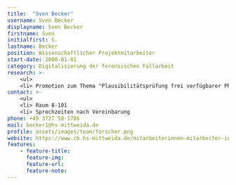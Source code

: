 ```yaml
---
title:  "Sven Becker"
username: Sven Becker
displayname: Sven Becker
firstname: Sven
initialfirst: S.
lastname: Becker
position: Wissenschaftlicher Projektmitarbeiter
start-date: 2000-01-01
category: Digitalisierung der forensischen Fallarbeit
research: >-
    <ul>
    <li> Promotion zum Thema "Plausibilitätsprüfung frei verfügbarer Physik Engines als Werkzeug anthropometrischer Menschmodellsimulationen zur Aufklärungsunterstützung forensischer Fragestellungen"
contact: >-
    <ul>
    <li> Raum 8-101
    <li> Sprechzeiten nach Vereinbarung
phone: +49 3727 58-1786
mail: becker1@hs-mittweida.de
profile: assets/images/team/forscher.png
website: https://www.cb.hs-mittweida.de/mitarbeiterinnen-mitarbeiter-in-ihren-fachgruppen/becker-sven/
features:
    - feature-title: 
      feature-img: 
      feature-url: 
      feature-note: 
---
```

